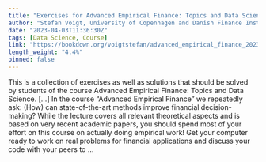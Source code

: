 ```yaml
---
title: "Exercises for Advanced Empirical Finance: Topics and Data Science"
author: "Stefan Voigt, University of Copenhagen and Danish Finance Institute"
date: "2023-04-03T11:36:30Z"
tags: [Data Science, Course]
link: "https://bookdown.org/voigtstefan/advanced_empirical_finance_2023/"
length_weight: "4.4%"
pinned: false
---
```


This is a collection of exercises as well as solutions that should be solved by students of the course Advanced Empirical Finance: Topics and Data Science. [...] In the course “Advanced Empirical Finance” we repeatedly ask: (How) can state-of-the-art methods improve financial decision-making? While the lecture covers all relevant theoretical aspects and is based on very recent academic papers, you should spend most of your effort on this course on actually doing empirical work! Get your computer ready to work on real problems for financial applications and discuss your code with your peers to  ...
